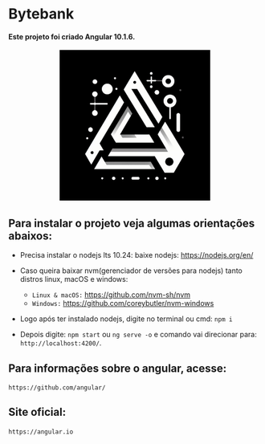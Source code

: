 # Bytebank

#### Este projeto foi criado Angular 10.1.6.

<div align='center'>
  <div>
    <img height='300px' width='auto' src='src/assets/imgs/bytecode.jpeg'/>
  </div>
</div>

## Para instalar o projeto veja algumas orientações abaixos:
- Precisa instalar o nodejs lts 10.24:
    baixe nodejs: https://nodejs.org/en/
 - Caso queira baixar nvm(gerenciador de versões para nodejs) tanto distros linux, macOS e windows: 
    - `Linux & macOS:` https://github.com/nvm-sh/nvm    
    - `Windows:` https://github.com/coreybutler/nvm-windows    

 - Logo após ter instalado nodejs, digite no terminal ou cmd: `npm i`
    
 - Depois digite: `npm start` ou `ng serve -o` e comando vai direcionar para: `http://localhost:4200/`.

## Para informações sobre o angular, acesse:
    https://github.com/angular/

## Site oficial: 
    https://angular.io    
